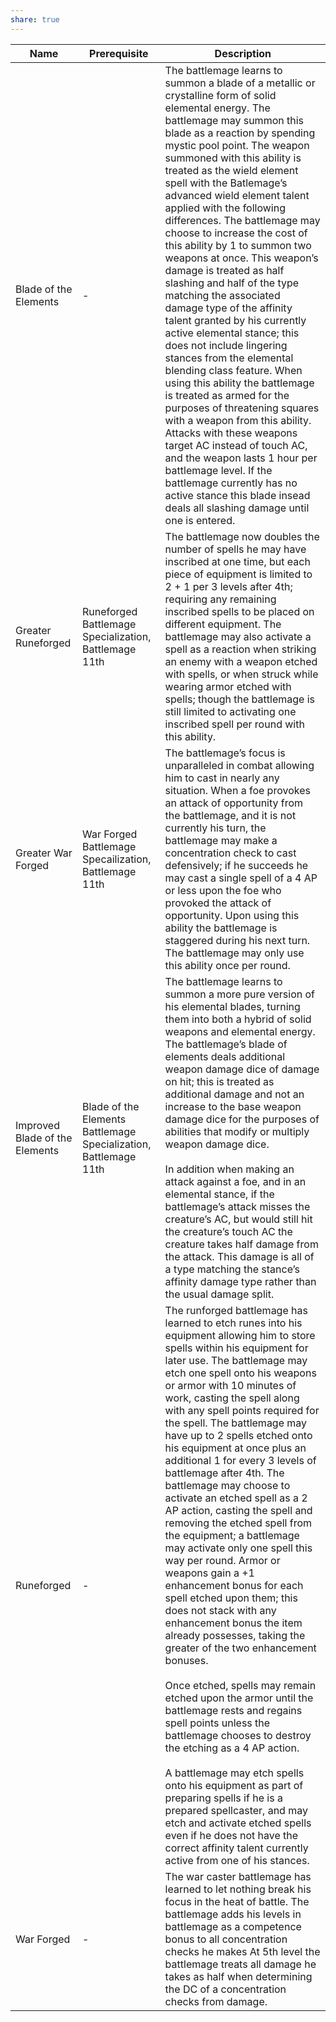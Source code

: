 ```yaml
---
share: true
---
```

| Name                           | Prerequisite                                                     | Description                                                                                                                                                                                                                                                                                                                                                                                                                                                                                                                                                                                                                                                                                                                                                                                                                                                                                                                                                                                                                                                                                                                                                                                                                                                                                                        |
| ------------------------------ | ---------------------------------------------------------------- | ------------------------------------------------------------------------------------------------------------------------------------------------------------------------------------------------------------------------------------------------------------------------------------------------------------------------------------------------------------------------------------------------------------------------------------------------------------------------------------------------------------------------------------------------------------------------------------------------------------------------------------------------------------------------------------------------------------------------------------------------------------------------------------------------------------------------------------------------------------------------------------------------------------------------------------------------------------------------------------------------------------------------------------------------------------------------------------------------------------------------------------------------------------------------------------------------------------------------------------------------------------------------------------------------------------------ |
| Blade of the Elements          | \-                                                               | The battlemage learns to summon a blade of a metallic or crystalline form of solid elemental energy. The battlemage may summon this blade as a reaction by spending mystic pool point. The weapon summoned with this ability is treated as the wield element spell with the Batlemage’s advanced wield element talent applied with the following differences. The battlemage may choose to increase the cost of this ability by 1 to summon two weapons at once. This weapon’s damage is treated as half slashing and half of the type matching the associated damage type of the affinity talent granted by his currently active elemental stance; this does not include lingering stances from the elemental blending class feature. When using this ability the battlemage is treated as armed for the purposes of threatening squares with a weapon from this ability. Attacks with these weapons target AC instead of touch AC, and the weapon lasts 1 hour per battlemage level. If the battlemage currently has no active stance this blade insead deals all slashing damage until one is entered.                                                                                                                                                                                                          |
| Greater Runeforged             | Runeforged Battlemage Specialization, Battlemage 11th            | The battlemage now doubles the number of spells he may have inscribed at one time, but each piece of equipment is limited to 2 + 1 per 3 levels after 4th; requiring any remaining inscribed spells to be placed on different equipment. The battlemage may also activate a spell as a reaction when striking an enemy with a weapon etched with spells, or when struck while wearing armor etched with spells; though the battlemage is still limited to activating one inscribed spell per round with this ability.                                                                                                                                                                                                                                                                                                                                                                                                                                                                                                                                                                                                                                                                                                                                                                                              |
| Greater War Forged             | War Forged Battlemage Specailization, Battlemage 11th            | The battlemage’s focus is unparalleled in combat allowing him to cast in nearly any situation. When a foe provokes an attack of opportunity from the battlemage, and it is not currently his turn, the battlemage may make a concentration check to cast defensively; if he succeeds he may cast a single spell of a 4 AP or less upon the foe who provoked the attack of opportunity. Upon using this ability the battlemage is staggered during his next turn. The battlemage may only use this ability once per round.                                                                                                                                                                                                                                                                                                                                                                                                                                                                                                                                                                                                                                                                                                                                                                                          |
| Improved Blade of the Elements | Blade of the Elements Battlemage Specialization, Battlemage 11th | The battlemage learns to summon a more pure version of his elemental blades, turning them into both a hybrid of solid weapons and elemental energy. The battlemage’s blade of elements deals additional weapon damage dice of damage on hit; this is treated as additional damage and not an increase to the base weapon damage dice for the purposes of abilities that modify or multiply weapon damage dice.<br><br>In addition when making an attack against a foe, and in an elemental stance, if the battlemage’s attack misses the creature’s AC, but would still hit the creature’s touch AC the creature takes half damage from the attack. This damage is all of a type matching the stance’s affinity damage type rather than the usual damage split.                                                                                                                                                                                                                                                                                                                                                                                                                                                                                                                                                    |
| Runeforged                     | \-                                                               | The runforged battlemage has learned to etch runes into his equipment allowing him to store spells within his equipment for later use. The battlemage may etch one spell onto his weapons or armor with 10 minutes of work, casting the spell along with any spell points required for the spell. The battlemage may have up to 2 spells etched onto his equipment at once plus an additional 1 for every 3 levels of battlemage after 4th. The battlemage may choose to activate an etched spell as a 2 AP action, casting the spell and removing the etched spell from the equipment; a battlemage may activate only one spell this way per round. Armor or weapons gain a +1 enhancement bonus for each spell etched upon them; this does not stack with any enhancement bonus the item already possesses, taking the greater of the two enhancement bonuses.<br><br>Once etched, spells may remain etched upon the armor until the battlemage rests and regains spell points unless the battlemage chooses to destroy the etching as a 4 AP action.<br><br>A battlemage may etch spells onto his equipment as part of preparing spells if he is a prepared spellcaster, and may etch and activate etched spells even if he does not have the correct affinity talent currently active from one of his stances. |
| War Forged                     | \-                                                               | The war caster battlemage has learned to let nothing break his focus in the heat of battle. The battlemage adds his levels in battlemage as a competence bonus to all concentration checks he makes At 5th level the battlemage treats all damage he takes as half when determining the DC of a concentration checks from damage.                                                                                                                                                                                                                                                                                                                                                                                                                                                                                                                                                                                                                                                                                                                                                                                                                                                                                                                                                                                  |
